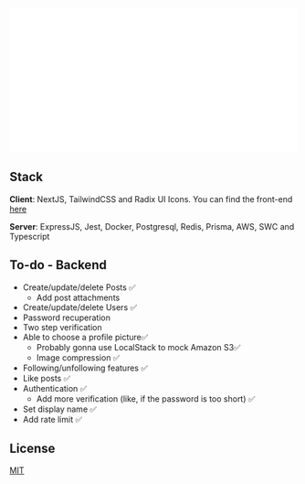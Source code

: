 <p align="center">
  <picture>
    <source media="(prefers-color-scheme: dark)" srcset="./resources/logo-dark.svg">
    <source media="(prefers-color-scheme: light)" srcset="./resources/logo-light.svg">
    <img alt="Project Knedita" src="./resources/logo-light.svg" width="700">
  </picture>
</p>

## Stack

**Client**: NextJS, TailwindCSS and Radix UI Icons.
You can find the front-end [here](https://github.com/CookieDasora/project-knedita-client)

**Server**: ExpressJS, Jest, Docker, Postgresql, Redis, Prisma, AWS, SWC and Typescript

## To-do - Backend

- Create/update/delete Posts ✅
  - Add post attachments
- Create/update/delete Users ✅
- Password recuperation
- Two step verification
- Able to choose a profile picture✅
  - Probably gonna use LocalStack to mock Amazon S3✅
  - Image compression ✅
- Following/unfollowing features ✅
- Like posts ✅
- Authentication ✅
  - Add more verification (like, if the password is too short) ✅
- Set display name ✅
- Add rate limit ✅

## License

[MIT](https://choosealicense.com/licenses/mit/)
